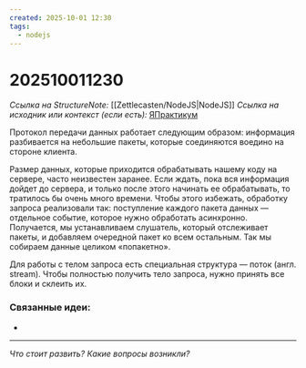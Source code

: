 ```yaml
---
created: 2025-10-01 12:30
tags:
  - nodejs
---
```

# 202510011230
*Ссылка на StructureNote:* [[Zettlecasten/NodeJS|NodeJS]]
*Ссылка на исходник или контекст (если есть):* [ЯПрактикум](https://practicum.yandex.ru/learn/backend-nodejs/courses/16b47298-e20d-4fde-9619-1ab305039a00/sprints/564238/topics/57910525-b12b-4241-8764-6b23c37a80fc/lessons/da29e3c0-c680-4c56-94af-78e4a9ad0013/)

Протокол передачи данных работает следующим образом: информация разбивается на небольшие пакеты, которые соединяются воедино на стороне клиента.

Размер данных, которые приходится обрабатывать нашему коду на сервере, часто неизвестен заранее. Если ждать, пока вся информация дойдет до сервера, и только после этого начинать ее обрабатывать, то тратилось бы очень много времени. Чтобы этого избежать, обработку запроса реализовали так: поступление каждого пакета данных — отдельное событие, которое нужно обработать асинхронно. Получается, мы устанавливаем слушатель, который отслеживает пакеты, и добавляем очередной пакет ко всем остальным. Так мы собираем данные целиком «попакетно».

Для работы с телом запроса есть специальная структура — поток (англ. stream). Чтобы полностью получить тело запроса, нужно принять все блоки и склеить их.


### Связанные идеи:
* 
---

*Что стоит развить? Какие вопросы возникли?*